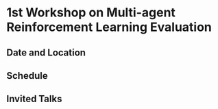 # 1st Workshop on Multi-agent Reinforcement Learning Evaluation

## Date and Location

## Schedule

## Invited Talks
